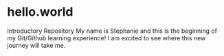 # hello.world
Introductory Repository
My name is Stephanie and this is the beginning of my Git/Github learning experience! I am excited to see where this new journey will take me. 
